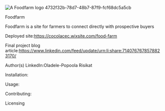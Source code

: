 ![A Foodfarm logo 4732f32b-78d7-48b7-87f9-fcf68dc5a5cb](https://github.com/qasqot79/Foodfarm/assets/111513209/b46e6e1e-b469-45e3-947e-0ae898d63806)


Foodfarm

Foodfarm is a site for farmers to connect directly with prospective buyers


Deployed site:https://cocolacec.wixsite.com/food-farm

Final project blog article:https://www.linkedin.com/feed/update/urn:li:share:7140767678578823170/

Author(s) LinkedIn:Oladele-Popoola Risikat

Installation:

Usage:

Contributing:

Licensing
